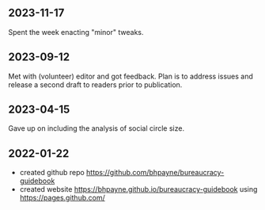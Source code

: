 
## 2023-11-17

Spent the week enacting "minor" tweaks. 

## 2023-09-12

Met with (volunteer) editor and got feedback. Plan is to address issues and release a second draft to readers prior to publication.

## 2023-04-15

Gave up on including the analysis of social circle size. 

## 2022-01-22

* created github repo <https://github.com/bhpayne/bureaucracy-guidebook>
* created website <https://bhpayne.github.io/bureaucracy-guidebook> using <https://pages.github.com/>
